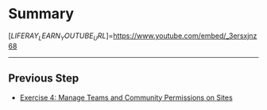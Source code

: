 # Summary

[$LIFERAY_LEARN_YOUTUBE_URL$]=https://www.youtube.com/embed/_3ersxjnz68

---

## Previous Step

* [Exercise 4: Manage Teams and Community Permissions on Sites](./exercise-4-teams-and-permissions-on-sites.md) 